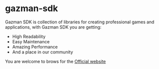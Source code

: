 gazman-sdk
==========

Gazman SDK is collection of libraries for creating professional games and applications, with Gazman SDK you are getting:
        
* High Readability
* Easy Maintenance
* Amazing Performance
* And a place in our community
 		
You are welcome to brows for the [Official website](http://gazman-sdk.com)
 		
